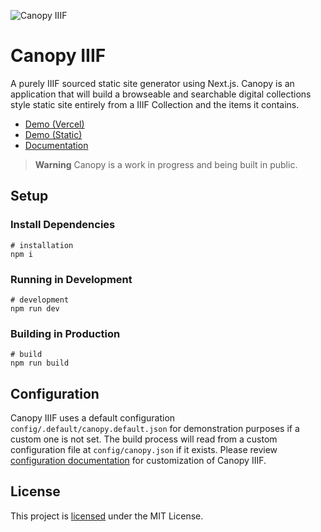 ![Canopy IIIF](https://avatars.githubusercontent.com/u/135078180?s=300)

# Canopy IIIF

A purely IIIF sourced static site generator using Next.js. Canopy is an application that will build a browseable and searchable digital collections style static site entirely from a IIIF Collection and the items it contains.

- [Demo (Vercel)](https://canopy-iiif.vercel.app/)
- [Demo (Static)](https://canopy-iiif.github.io/canopy-iiif/)
- [Documentation](https://canopy-iiif.vercel.app/about)

> **Warning**
> Canopy is a work in progress and being built in public.

## Setup

### Install Dependencies

```shell
# installation
npm i
```

### Running in Development

```shell
# development
npm run dev
```

### Building in Production

```shell
# build
npm run build
```

## Configuration

Canopy IIIF uses a default configuration `config/.default/canopy.default.json` for demonstration purposes if a custom one is not set. The build process will read from a custom configuration file at `config/canopy.json` if it exists. Please review [configuration documentation](https://canopy-iiif.vercel.app/about) for customization of Canopy IIIF.

## License

This project is [licensed](https://github.com/canopy-iiif/canopy-iiif/blob/main/LICENSE) under the MIT License.
